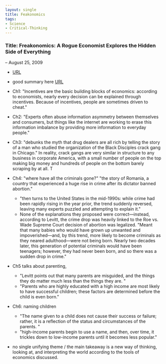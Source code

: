 ```yaml
---
layout: single
title: Feakonomics 
tags:
- Science
- Critical-Thinking
---
```



###  Title: Freakonomics: A Rogue Economist Explores the Hidden Side of Everything 
– August 25, 2009
- [URL](https://www.amazon.com/Freakonomics-Economist-Explores-Hidden-Everything/dp/0060731338)
- good summary here [URL](https://www.gradesaver.com/freakonomics/study-guide/summary)

- Ch1: "Incentives are the basic building blocks of economics: according to economists, nearly every decision can be explained through incentives. Because of incentives, people are sometimes driven to cheat."

- Ch2: "Experts often abuse information asymmetry between themselves and consumers, but things like the internet are working to erase this information imbalance by providing more information to everyday people."


- Ch3: "debunks the myth that drug dealers are all rich by telling the story of a man who studied the organization of the Black Disciples crack gang in Chicago." In reality, crack gangs are very similar in structure to any business in corporate America, with a small number of people on the top making big money and hundreds of people on the bottom barely scraping by at all. T

- Ch4: "where have all the criminals gone?" "the story of Romania, a country that experienced a huge rise in crime after its dictator banned abortion." 
	+ "then turns to the United States in the mid-1990s: while crime had been rapidly rising in the year prior, the trend suddenly reversed, leaving many experts puzzled and attempting to explain it." 
	+ None of the explanations they proposed were correct—instead, according to Levitt, the crime drop was heavily linked to the Roe vs. Wade Supreme Court decision of abortion was legalized. "Meant that many babies who would have grown up unwanted and impoverished—and, by this trend, more likely to become criminals as they neared adulthood—were not being born. Nearly two decades later, this generation of potential criminals would have been teenagers; however, they had never been born, and so there was a sudden drop in crime."

- Ch5 talks about parenting,  
	+ "Levitt points out that many parents are misguided, and the things they do matter much less than the things they are. "
	+ "Parents who are highly educated with a high income are most likely to have successful children; these factors are determined before the child is even born." 

- Ch6:  naming children
	+ "The name given to a child does not cause their success or failure; rather, it is a reflection of the status and circumstances of the parents. " 
	+ "high-income parents begin to use a name, and then, over time, it trickles down to low-income parents until it becomes less popular."

- no single unifying theme / the main takeaway is a new way of thinking, looking at, and interpreting the world according to the tools of economics discussed.